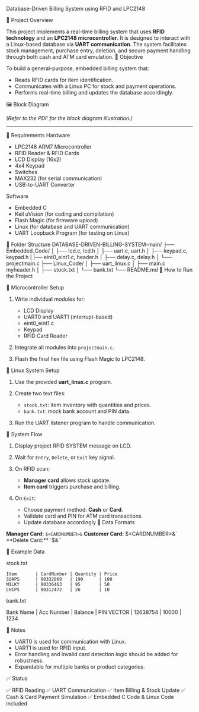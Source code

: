 Database-Driven Billing System using RFID and LPC2148

 🧾 Project Overview

This project implements a real-time billing system that uses **RFID technology** and an **LPC2148 microcontroller**. It is designed to interact with a Linux-based database via **UART communication**. The system facilitates stock management, purchase entry, deletion, and secure payment handling through both cash and ATM card emulation.
 🎯 Objective

To build a general-purpose, embedded billing system that:

* Reads RFID cards for item identification.
* Communicates with a Linux PC for stock and payment operations.
* Performs real-time billing and updates the database accordingly.

 🖼️ Block Diagram

*(Refer to the PDF for the block diagram illustration.)*

---

🔧 Requirements
 Hardware

* LPC2148 ARM7 Microcontroller
* RFID Reader & RFID Cards
* LCD Display (16x2)
* 4x4 Keypad
* Switches
* MAX232 (for serial communication)
* USB-to-UART Converter

 Software

* Embedded C
* Keil uVision (for coding and compilation)
* Flash Magic (for firmware upload)
* Linux (for database and UART communication)
* UART Loopback Program (for testing on Linux)

 📁 Folder Structure
DATABASE-DRIVEN-BILLING-SYSTEM-main/
├── Embedded_Code/
│   ├── lcd.c, lcd.h
│   ├── uart.c, uart.h
│   ├── keypad.c, keypad.h
|   |── eint0_eint1.c, header.h
│   ├── delay.c, delay.h
│   └── projectmain.c
├── Linux_Code/
│   ├── uart_linux.c
│   ├── main.c myheader.h
│   ├── stock.txt
│   └── bank.txt
└── README.md
🚀 How to Run the Project

 🔌 Microcontroller Setup

1. Write individual modules for:

   * LCD Display
   * UART0 and UART1 (interrupt-based)
   * eint0_eint1.c
   * Keypad
   * RFID Card Reader
2. Integrate all modules into `projectmain.c`.
3. Flash the final hex file using Flash Magic to LPC2148.

 🐧 Linux System Setup

1. Use the provided **uart\_linux.c** program.
2. Create two text files:

   * `stock.txt`: item inventory with quantities and prices.
   * `bank.txt`: mock bank account and PIN data.
3. Run the UART listener program to handle communication.

 🔄 System Flow

1. Display project RFID SYSTEM message on LCD.
2. Wait for `Entry`, `Delete`, or `Exit` key signal.
3. On RFID scan:

   * **Manager card** allows stock update.
   * **Item card** triggers purchase and billing.
4. On `Exit`:

   * Choose payment method: **Cash** or **Card**.
   * Validate card and PIN for ATM card transactions.
   * Update database accordingly
 📑 Data Formats

 **Manager Card:** `$<CARDNUMBER>&`
 **Customer Card:** $<CARDNUMBER>&`
 **Delete Card:** `$<CARDNUMBER>&``

 📂 Example Data

 stock.txt

```
Item       | CardNumber | Quantity | Price
SOAPS      | 00332069   | 190      | 100
MILKY      | 00336463   | 95       | 50
CHIPS      | 00312472   | 26       | 10
```
 bank.txt
 
 Bank Name | Acc Number | Balance | PIN
 VECTOR    | 12638754   | 10000   | 1234

 📎 Notes

* UART0 is used for communication with Linux.
* UART1 is used for RFID input.
* Error handling and invalid card detection logic should be added for robustness.
* Expandable for multiple banks or product categories.

 ✅ Status

✅ RFID Reading
✅ UART Communication
✅ Item Billing & Stock Update
✅ Cash & Card Payment Simulation
✅ Embedded C Code & Linux Code included


